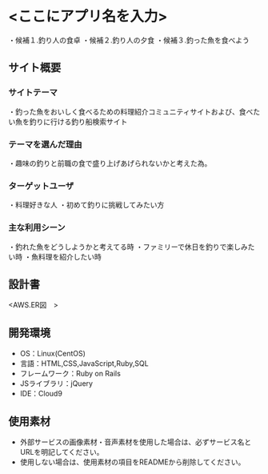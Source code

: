 # <ここにアプリ名を入力>
・候補１.釣り人の食卓
・候補２.釣り人の夕食
・候補３.釣った魚を食べよう
## サイト概要
### サイトテーマ
・釣った魚をおいしく食べるための料理紹介コミュニティサイトおよび、食べたい魚を釣りに行ける釣り船検索サイト


### テーマを選んだ理由
・趣味の釣りと前職の食で盛り上げあげられないかと考えた為。
### ターゲットユーザ
・料理好きな人
・初めて釣りに挑戦してみたい方

### 主な利用シーン
・釣れた魚をどうしようかと考えてる時
・ファミリーで休日を釣りで楽しみたい時
・魚料理を紹介したい時
## 設計書
<AWS.ER図　>

## 開発環境
- OS：Linux(CentOS)
- 言語：HTML,CSS,JavaScript,Ruby,SQL
- フレームワーク：Ruby on Rails
- JSライブラリ：jQuery
- IDE：Cloud9

## 使用素材
- 外部サービスの画像素材・音声素材を使用した場合は、必ずサービス名とURLを明記してください。
- 使用しない場合は、使用素材の項目をREADMEから削除してください。
